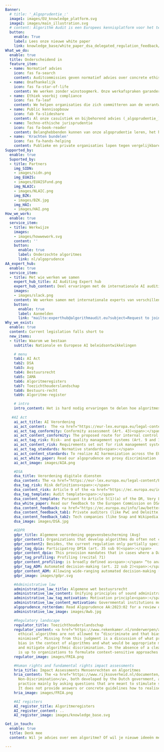 ```yaml
---
Banner:
  # title: '_Algoprudentie_:'
  image1: images/EU_knowledge_platform.svg
  image2: images/main_illustration.svg
  # content: Algorithm Audit is een Europees kennisplatform voor het testen van AI-bias en normatieve AI-standaarden. We creëren algoprudentie door het samenbrengen van deliberatieve auditcommissies. Deze commissies geven onafhankelijk normatief advies over ethische vraagstukken bij inzet van algoritmes
  button:
    enable: True
    label: Lees onze nieuwe white paper
    link: knowledge_base/white_paper_dsa_delegated_regulation_feedback/
What_we_do:
  enable: true
  title: Onderscheidend in
  feature_item:
  - name: Normatief advies
    icon: fas fa-search
    content: Auditcommissies geven normatief advies over concrete ethische vraagtukken die zich voordoen bij gebruik van algoritmes
  - name: Onafhankelijk
    icon: fas fa-star-of-life
    content: We werken zonder winstoogmerk. Onze werkafspraken garanderen onafhankelijkheid, kwaliteit en diversiteit van onze auditcommissies en bijbehorend normatief advies
  - name: Ethiek voorbij compliance
    icon: fas fa-leaf
    content: We helpen organisaties die zich committeren aan de verantwoorde inzet van algoritmes met biastoetsing en het invullen van open juridische normen
  - name: Public kennisopbouw
    icon: fab fa-slideshare
    content: Al onze casuïstiek en bijbehorend advies (_algoprudentie_) is [<span style="color:#005aa7">openbaar</span>](/algoprudence). Zo dragen we bij aan publieke kennisopbouw over de verantwoorde inzet van algoritmes
  - name: Techno-ethische jurisprudentie
    icon: fas fa-book-reader
    content: Belanghebbenden kunnen van onze algoprudentie leren, het helpen verbeteren en het inzetten als referentiemateriaal bij soortgelijke vraagstukken
  - name: 'Krachten bundelen'
    icon: fas fa-hands-helping
    content: Publieke en private organisaties lopen tegen vergelijkbare uitdagingen aan. Wij jagen het collectieve leerproces over de verantwoorde inzet van algoritmes aan door overheid, bedrijfsleven, NGOs en wetenschap met elkaar te verbinden
Supported_by:
  enable: true
  Suported_by:
  - title: Partners
    img_SIDN:
    - images/sidn.png
    img_EUAIS:
    - images/EUAISFund.png
    img_NLAIC:
    - images/NLAIC.png
    img_BZK:
    - images/BZK.jpg
    img_HAI:
    - images/HAI.png
How_we_work:
  enable: true
  service_item:
  - title: Werkwijze
    images:
    - images/howwework.svg
    content: ''
    button:
      enable: true
      label: Onderzochte algoritmes
      link: nl/algoprudence
AA_expert_hub:
  enable: true
  service_item:
  - title: Met wie werken we samen
    expert_hub_title: AI Auditing Expert hub
    expert_hub_content: Deel ervaringen met de internationale AI auditing community. Word onderdeel van het Slack channel<span>.</span>
    images:
    - images/slack.png
    content: We werken samen met internationale experts van verschillende achtergronden, o.a. ethici, juristen en datawetenschappers. De samenstelling van auditcommissies verschilt per vraagstuk. Commissieleden zijn verbonden aan een academische instellingen, zijn domeinexpert of worden onderworpen aan het algoritme. 
    button:
      enable: true
      label: Aanmelden
      link: "mailto:experthub@algorithmaudit.eu?subject=Request to join AI Auditing Expert Hub Slack channel&body=Hi Algorithm Audit,\n\nCan you add me to the Slack channel?\n\nName:\nAffiliation:\nMotivation to join:\n\nBest,"
Why_we_exist:
  enable: true
  content: Current legislation falls short to
  new_items:
  - title: Waarom we bestaan
    subtitle: Nationale en Europese AI beleidsontwikkelingen

    # menu
    tab1: AI Act
    tab2: DSA
    tab3: Avg
    tab4: Bestuursrecht
    tab5: IAMA
    tab6: Algoritmeregisters
    tab7: Toezichthouderslandschap 
    tab8: Bestuurs-recht 
    tab9: Algoritme-register 

    # intro
    intro_content: Het is hard nodig ervaringen te delen hoe algoritmes verantwoord ontwikkeld kunnen worden. Bestaande en komende wetgeving lost niet alle vragen op. Waarom niet?
    
   #AI Act
    ai_act_title: AI Verordening
    ai_act_content:  The <a href="https://eur-lex.europa.eu/legal-content/EN/TXT/?qid=1623335154975&uri=CELEX%3A52021PC0206" target="_blank">AI Act </a> imposes broad new responsibilities to control risks from AI systems without at the same time laying down specific standards they are expected to meet. For instance<span>:</span>
    ai_act_tag_conformity: Conformity assessment (Art. 43)<span>:</span>
    ai_act_content_conformity: The proposed route for internal control relies too much on the self-reflective capacities of producers to assess AI quality management, risk management and bias. Resulting in subjective best-practices;
    ai_act_tag_risk: Risk- and quality management systems (Art. 9 and 17)<span>:</span>
    ai_act_content_risk: Requirements set out for risk management systems and quality management systems remain too generic. For example, it does not provide precise guidelines how to identify and mitigate ethical issues such as algorithmic discrimination;
    ai_act_tag_standards: Normative standards<span>:</span>
    ai_act_content_standards: To realize AI harmonization across the EU, publicly available technical and normative best-practices for fair AI are urgently needed.
    ai_act_white_paper: Read our algoprudence on proxy discrimination
    ai_act_image: images/AIA.png

    #DSA
    dsa_title: Verordening digitale diensten
    dsa_content: The <a href="https://eur-lex.europa.eu/legal-content/EN/TXT/PDF/?uri=CELEX:52020PC0825" target="_blank">Digital Services Act (DSA) </a> lacks provisions to disclose normative methodological choices that underlie general purpose AI systems. For instance<span>:</span>
    dsa_tag_risk: Risk definitions<span>:</span>
    dsa_content_risk: Article 9 of the <a href="https://ec.europa.eu/info/law/better-regulation/have-your-say/initiatives/13626-Digital-Services-Act-conducting-independent-audits_en" target="_blank">Delegated Regulation (DR)</a> for independent third party auditing (as mandated under DSA Art. 37) specifies that “audit risk analysis shall consider _inherent risk_, _control risk_ and _detection risk_”. More specific guidance should be provided in Art. 2 of the DR how risks relating to subjective concepts, such as “...the nature, the activity and the use of the audited service”, can be assessed;  
    dsa_tag_template: Audit template<span>:</span>
    dsa_content_template: Pursuant to Article 5(1)(a) of the DR, Very Large Open Platforms (VLOPs) and Very Large Online Search Engines (VLOSEs) shall transmit to third-party auditing organisations “benchmarks used [...] to assert or monitor compliance [...], as well as supporting documentation”. We argue that the normative considerations underlying the selection of these benchmarks should be asked out more decisively in this phase of the audit. Therefore, we asked the European Commission (EC) to add this dimension to Question 3(a) of Section D.1 _Audit conclusion for obligation Subsection_ II. _Audit procedures and their results_;
    dsa_white_paper: Read our feedback to the Europen Commission on DSA Art. 37 Delegated Regulation  
    dsa_content_feedback: <a href="https://ec.europa.eu/info/law/better-regulation/have-your-say/initiatives/13626-Digital-Services-Act-conducting-independent-audits/feedback_en?p_id=32081201" target="_blank">Feedback</a> submitted to the European Commission (EC) on DSA Art. 37 DR showcasts that<span>:</span>
    dsa_content_feedback_tab1: Private auditors (like PwC and Deloitte) warn that the lack of guidance on criteria against which to audit poses a risk of subjective audits;
    dsa_content_feedback_tab2: Tech companies (like Snap and Wikipedia) raise concerns about the industry's lack of expertise to audit specific AI products, like company-tailored timeline recommender systems.
    dsa_image: images/DSA.jpg

    #GDPR
    gdpr_title: Algemene verordening gegevensbescherming (Avg)
    gdpr_content1: Organizations that develop algorithms do often not comply with GDPR provisions that foster participatory algorithm development. For example<span>:</span>
    gdpr_content2: Besides, the current regulation only partially specifies measures to safeguard algorithmic decision-making. For instance<span>:</span> 
    gdpr_tag_dpia: Participatroy DPIA (art. 35 sub 9)<span>:</span>
    gdpr_content_dpia: This provision mandates that in cases where a Data Privacy Impact Assessment (DPIA) is obligatory, the opinions of data subjects regarding the planned data processing shall be seeked. This is a powerful legal mechanism to foster collaborative algorithm development. Nevertheless, the inclusion of data subjects in this manner is scarcely observed in practice;
    gdpr_tag_profiling: Profiling (recital 71)
    gdpr_content_profiling: is broadly defined as<span>:</span> “to analyse or predict aspects concerning the data subject’s performance at work, economic situation, health, personal preferences or interests, reliability or behaviour, location or movements”. However, the approval of profiling, particularly when “authorised by Union or Member State law to which the controller is subject, including fraud monitoring”, grants public and private entities significant flexibility to integrate algorithmic decision-making derived from diverse types of profiling. This wide latitude raises concerns about the potential for excessive consolidation of personal data and the consequences of algorithmic determinations;
    gdpr_tag_ADM: Automated decision-making (art. 22 sub 2)<span>:</span>
    gdpr_content_ADM: Allowing wide-ranging automated decision-making (ADM) and profiling under the sole condition of contract agreement opens the door for large scale unethical algorithmic practices without accountability and public awareness.
    gdpr_image: images/gdpr.svg

    #Administrative law
    administrative_law_title: Algemene wet bestuursrecht
    administrative_law_content: Unifying principles of sound administration with algorithmic methods is challenging. For instance<span>:</span>
    administrative_law_tag_motivation: Motivation principle<span>:</span>
    administrative_law_content_motivation: Governmental institutions must always provide clear explanations for their decisions. However, when machine learning is employed, such as in variable selection for risk profiling, this transparency may be obscured. This leads to the question of how far arguments based on probability distributions are acceptable as explanations for why certain citizens are chosen for a particular profile.
    algoprudence_rotterdam: Read Algoprudence AA:2023:02 for a review of xgboost model used for risk profiling variable selection
    administrative_law_image: images/Awb.jpg

    #Regulatory landscape
    regulator_title: Toezichthouderslandschap
    regulator_content: <a href="https://www.rekenkamer.nl/onderwerpen/algoritmes-digitaal-toetsingskader/ethiek" target="_blank">Perspective 3.1.1</a> in the Guidelines for Algorithms of the Dutch Court of Auditors argues that
      ethical algorithms are not allowed to “discriminate and that bias should be
      minimised”. Missing from this judgment is a discussion of what precisely constitutes
      bias in the context of algorithms and what would be appropriate methods to ascertain
      and mitigate algorithmic discrimination. In the absence of a clear ethical framework, it
      is up to organizations to formulate context-sensitive approaches to combat discrimination.
    regulator_image: images/FRIA.png

    #Human rights and fundamental rights impact assessments
    hria_title: Impact Assessments Mensenrechten en Algoritmes
    hria_content: The <a href="https://www.rijksoverheid.nl/documenten/rapporten/2021/02/25/impact-assessment-mensenrechten-en-algoritmes" target="_blank">Impact Assessment Human Rights and Algorithms (IAMA)</a> and the <a href="https://www.rijksoverheid.nl/documenten/rapporten/2021/06/10/handreiking-non-discriminatie-by-design" target="_blank">Handbook for
      Non-Discrimination</a>, both developed by the Dutch government, assess discriminatory
      practice mainly by asking questions that are meant to stimulate self-reflection.
      It does not provide answers or concrete guidelines how to realise ethical algorithms.
    hria_image: images/FRIA.png

    #AI registers
    AI_register_title: Algoritmeregisters
    AI_register_content: ..
    AI_register_image: images/knowledge_base.svg

Get_in_touch:
  enable: true
  title: Denk mee
  content: Wil je advies over een algoritme? Of wil je nieuwe ideeën met ons uitwerken? Neem contact op.

---
```

